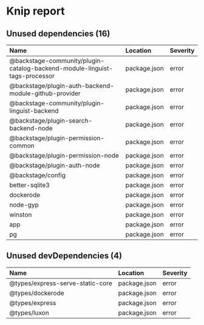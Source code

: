 # Knip report

## Unused dependencies (16)

| Name                                                                       | Location     | Severity |
| :------------------------------------------------------------------------- | :----------- | :------- |
| @backstage-community/plugin-catalog-backend-module-linguist-tags-processor | package.json | error    |
| @backstage/plugin-auth-backend-module-github-provider                      | package.json | error    |
| @backstage-community/plugin-linguist-backend                               | package.json | error    |
| @backstage/plugin-search-backend-node                                      | package.json | error    |
| @backstage/plugin-permission-common                                        | package.json | error    |
| @backstage/plugin-permission-node                                          | package.json | error    |
| @backstage/plugin-auth-node                                                | package.json | error    |
| @backstage/config                                                          | package.json | error    |
| better-sqlite3                                                             | package.json | error    |
| dockerode                                                                  | package.json | error    |
| node-gyp                                                                   | package.json | error    |
| winston                                                                    | package.json | error    |
| app                                                                        | package.json | error    |
| pg                                                                         | package.json | error    |

## Unused devDependencies (4)

| Name                             | Location     | Severity |
| :------------------------------- | :----------- | :------- |
| @types/express-serve-static-core | package.json | error    |
| @types/dockerode                 | package.json | error    |
| @types/express                   | package.json | error    |
| @types/luxon                     | package.json | error    |
